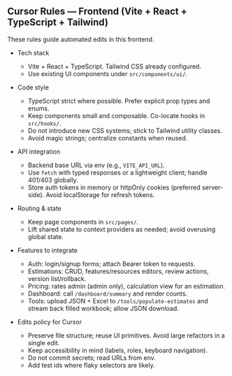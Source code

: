 ## Cursor Rules — Frontend (Vite + React + TypeScript + Tailwind)

These rules guide automated edits in this frontend.

- Tech stack
  - Vite + React + TypeScript. Tailwind CSS already configured.
  - Use existing UI components under `src/components/ui/`.

- Code style
  - TypeScript strict where possible. Prefer explicit prop types and enums.
  - Keep components small and composable. Co-locate hooks in `src/hooks/`.
  - Do not introduce new CSS systems; stick to Tailwind utility classes.
  - Avoid magic strings; centralize constants when reused.

- API integration
  - Backend base URL via env (e.g., `VITE_API_URL`).
  - Use `fetch` with typed responses or a lightweight client; handle 401/403 globally.
  - Store auth tokens in memory or httpOnly cookies (preferred server-side). Avoid localStorage for refresh tokens.

- Routing & state
  - Keep page components in `src/pages/`.
  - Lift shared state to context providers as needed; avoid overusing global state.

- Features to integrate
  - Auth: login/signup forms; attach Bearer token to requests.
  - Estimations: CRUD, features/resources editors, review actions, version list/rollback.
  - Pricing: rates admin (admin only), calculation view for an estimation.
  - Dashboard: call `/dashboard/summary` and render counts.
  - Tools: upload JSON + Excel to `/tools/populate-estimates` and stream back filled workbook; allow JSON download.

- Edits policy for Cursor
  - Preserve file structure; reuse UI primitives. Avoid large refactors in a single edit.
  - Keep accessibility in mind (labels, roles, keyboard navigation).
  - Do not commit secrets; read URLs from env.
  - Add test ids where flaky selectors are likely.


